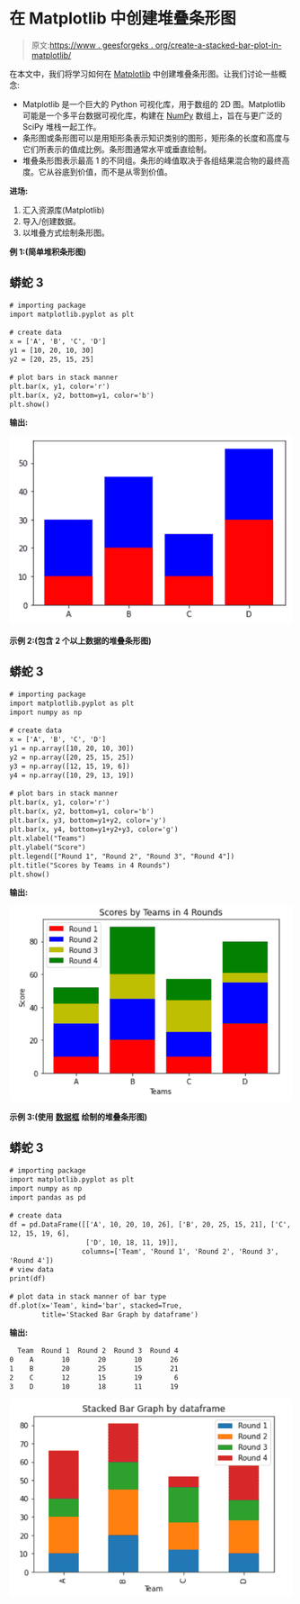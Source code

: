 # 在 Matplotlib 中创建堆叠条形图

> 原文:[https://www . geesforgeks . org/create-a-stacked-bar-plot-in-matplotlib/](https://www.geeksforgeeks.org/create-a-stacked-bar-plot-in-matplotlib/)

在本文中，我们将学习如何在 [Matplotlib](https://www.geeksforgeeks.org/python-introduction-matplotlib/) 中创建堆叠条形图。让我们讨论一些概念:

*   Matplotlib 是一个巨大的 Python 可视化库，用于数组的 2D 图。Matplotlib 可能是一个多平台数据可视化库，构建在 [NumPy](https://www.geeksforgeeks.org/python-numpy/) 数组上，旨在与更广泛的 SciPy 堆栈一起工作。
*   条形图或条形图可以是用矩形条表示知识类别的图形，矩形条的长度和高度与它们所表示的值成比例。条形图通常水平或垂直绘制。
*   堆叠条形图表示最高 1 的不同组。条形的峰值取决于各组结果混合物的最终高度。它从谷底到价值，而不是从零到价值。

**进场:**

1.  汇入资源库(Matplotlib)
2.  导入/创建数据。
3.  以堆叠方式绘制条形图。

**例 1:(简单堆积条形图)**

## 蟒蛇 3

```
# importing package
import matplotlib.pyplot as plt

# create data
x = ['A', 'B', 'C', 'D']
y1 = [10, 20, 10, 30]
y2 = [20, 25, 15, 25]

# plot bars in stack manner
plt.bar(x, y1, color='r')
plt.bar(x, y2, bottom=y1, color='b')
plt.show()
```

**输出:**

![](img/2d1efc370b6f44c222e346c9a6cb3fe7.png)

**示例 2:(包含 2 个以上数据的堆叠条形图)**

## 蟒蛇 3

```
# importing package
import matplotlib.pyplot as plt
import numpy as np

# create data
x = ['A', 'B', 'C', 'D']
y1 = np.array([10, 20, 10, 30])
y2 = np.array([20, 25, 15, 25])
y3 = np.array([12, 15, 19, 6])
y4 = np.array([10, 29, 13, 19])

# plot bars in stack manner
plt.bar(x, y1, color='r')
plt.bar(x, y2, bottom=y1, color='b')
plt.bar(x, y3, bottom=y1+y2, color='y')
plt.bar(x, y4, bottom=y1+y2+y3, color='g')
plt.xlabel("Teams")
plt.ylabel("Score")
plt.legend(["Round 1", "Round 2", "Round 3", "Round 4"])
plt.title("Scores by Teams in 4 Rounds")
plt.show()
```

**输出:**

![](img/ed875370ec091a5d5d7ea89a6e501a8b.png)

**示例 3:(使用** [**数据框**](https://www.geeksforgeeks.org/python-pandas-dataframe/) **绘制的堆叠条形图)**

## 蟒蛇 3

```
# importing package
import matplotlib.pyplot as plt
import numpy as np
import pandas as pd

# create data
df = pd.DataFrame([['A', 10, 20, 10, 26], ['B', 20, 25, 15, 21], ['C', 12, 15, 19, 6],
                   ['D', 10, 18, 11, 19]],
                  columns=['Team', 'Round 1', 'Round 2', 'Round 3', 'Round 4'])
# view data
print(df)

# plot data in stack manner of bar type
df.plot(x='Team', kind='bar', stacked=True,
        title='Stacked Bar Graph by dataframe')
```

**输出:**

```
  Team  Round 1  Round 2  Round 3  Round 4
0    A       10       20       10       26
1    B       20       25       15       21
2    C       12       15       19        6
3    D       10       18       11       19
```

![](img/b52ed88e6ea94380806593a14d09c319.png)